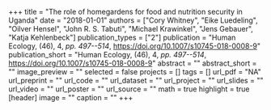 +++
title = "The role of homegardens for food and nutrition security in Uganda"
date = "2018-01-01"
authors = ["Cory Whitney", "Eike Luedeling", "Oilver Hensel", "John R. S. Tabuti", "Michael Krawinkel", "Jens Gebauer", "Katja Kehlenbeck"]
publication_types = ["2"]
publication = "Human Ecology, (46), 4, _pp. 497--514_, https://doi.org/10.1007/s10745-018-0008-9"
publication_short = "Human Ecology, (46), 4, _pp. 497--514_, https://doi.org/10.1007/s10745-018-0008-9"
abstract = ""
abstract_short = ""
image_preview = ""
selected = false
projects = []
tags = []
url_pdf = "NA"
url_preprint = ""
url_code = ""
url_dataset = ""
url_project = ""
url_slides = ""
url_video = ""
url_poster = ""
url_source = ""
math = true
highlight = true
[header]
image = ""
caption = ""
+++
